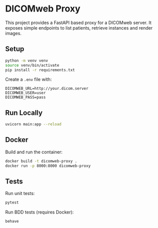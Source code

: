 # DICOMweb Proxy

This project provides a FastAPI based proxy for a DICOMweb server. It exposes simple endpoints to list patients, retrieve instances and render images.

## Setup

```bash
python -m venv venv
source venv/bin/activate
pip install -r requirements.txt
```

Create a `.env` file with:

```
DICOMWEB_URL=http://your.dicom.server
DICOMWEB_USER=user
DICOMWEB_PASS=pass
```

## Run Locally

```bash
uvicorn main:app --reload
```

## Docker

Build and run the container:

```bash
docker build -t dicomweb-proxy .
docker run -p 8000:8000 dicomweb-proxy
```

## Tests

Run unit tests:

```bash
pytest
```

Run BDD tests (requires Docker):

```bash
behave
```

